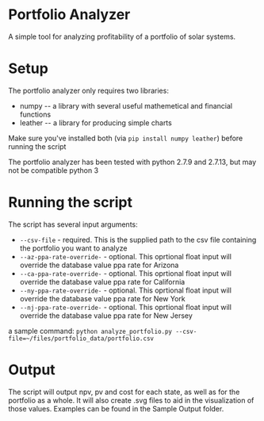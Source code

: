 # Portfolio Analyzer

A simple tool for analyzing profitability of a portfolio of solar systems.  

# Setup

The portfolio analyzer only requires two libraries: 
* numpy -- a library with several useful mathemetical and financial functions
* leather -- a library for producing simple charts

Make sure you've installed both (via `pip install numpy leather`) before running the script

The portfolio analyzer has been tested with python 2.7.9 and 2.7.13, but may not be compatible python 3

# Running the script

The script has several input arguments:
 * `--csv-file` - required. This is the supplied path to the csv file containing the portfolio you want to analyze
 * `--az-ppa-rate-override-` - optional. This oprtional float input will override the database value ppa rate for Arizona
 * `--ca-ppa-rate-override-` - optional. This oprtional float input will override the database value ppa rate for California
 * `--ny-ppa-rate-override-` - optional. This oprtional float input will override the database value ppa rate for New York
 * `--nj-ppa-rate-override-` - optional. This oprtional float input will override the database value ppa rate for New Jersey

 a sample command: `python analyze_portfolio.py --csv-file=~/files/portfolio_data/portfolio.csv`

 # Output

 The script will output npv, pv and cost for each state, as well as for the portfolio as a whole. It will also create .svg files to aid in the visualization of those values. Examples can be found in the Sample Output folder.

